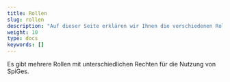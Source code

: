 ```yaml
---
title: Rollen
slug: rollen
description: "Auf dieser Seite erklären wir Ihnen die verschiedenen Rollen, die es auf der Plattform gibt."
weight: 10
type: docs
keywords: []
---
```


Es gibt mehrere Rollen mit unterschiedlichen Rechten für die Nutzung von SpiGes.
